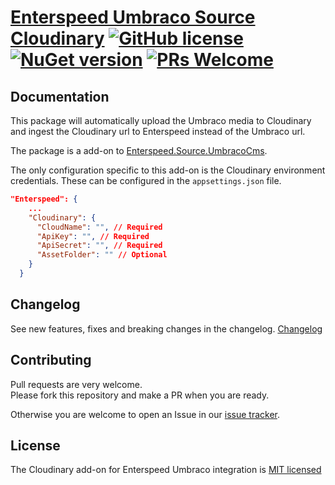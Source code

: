 # [Enterspeed Umbraco Source Cloudinary](https://www.enterspeed.com/) [![GitHub license](https://img.shields.io/badge/license-MIT-blue.svg)](./LICENSE) [![NuGet version](https://img.shields.io/nuget/v/Enterspeed.Source.UmbracoCms.Cloudinary)](https://www.nuget.org/packages/Enterspeed.Source.UmbracoCms.Cloudinary/) [![PRs Welcome](https://img.shields.io/badge/PRs-welcome-brightgreen.svg)](https://github.com/enterspeedhq/enterspeed-source-umbraco-cms-cloudinary/pulls)

## Documentation

This package will automatically upload the Umbraco media to Cloudinary and ingest the Cloudinary url to Enterspeed instead of the Umbraco url.

The package is a add-on to [Enterspeed.Source.UmbracoCms](https://www.nuget.org/packages/Enterspeed.Source.UmbracoCms).

The only configuration specific to this add-on is the Cloudinary environment credentials. These can be configured in the `appsettings.json` file.

``` json
"Enterspeed": {
    ...
    "Cloudinary": {
      "CloudName": "", // Required
      "ApiKey": "", // Required
      "ApiSecret": "", // Required
      "AssetFolder": "" // Optional
    }
  }
```

## Changelog

See new features, fixes and breaking changes in the changelog. [Changelog](https://github.com/enterspeedhq/enterspeed-source-umbraco-cms-cloudinary/blob/develop/CHANGELOG.md)

## Contributing

Pull requests are very welcome.  
Please fork this repository and make a PR when you are ready.  

Otherwise you are welcome to open an Issue in our [issue tracker](https://github.com/enterspeedhq/enterspeed-source-umbraco-cms-cloudinary/issues).

## License

The Cloudinary add-on for Enterspeed Umbraco integration is [MIT licensed](https://github.com/enterspeedhq/enterspeed-source-umbraco-cms-cloudinary/blob/develop/LICENSE)

